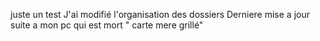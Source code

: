 juste un test
J'ai modifié l'organisation des dossiers
Derniere mise a jour suite a mon pc qui est mort " carte mere grillé"
